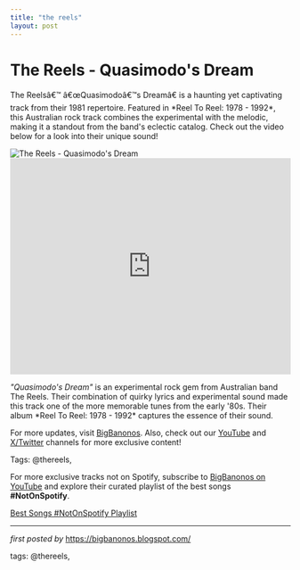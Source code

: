 ```yaml
---
title: "the reels"
layout: post
---
```

<!-- Title of the Post -->
<h1 >The Reels - Quasimodo's Dream</h1> <!-- Introductory Text -->
<p >The Reelsâ€™ â€œQuasimodoâ€™s Dreamâ€ is a haunting yet captivating track from their 1981 repertoire. Featured in *Reel To Reel: 1978 - 1992*, this Australian rock track combines the experimental with the melodic, making it a standout from the band's eclectic catalog. Check out the video below for a look into their unique sound!</p> <!-- Featured Image -->
<div > <img src="https://i.ytimg.com/vi/BaWn5wKcrXk/maxresdefault.jpg" alt="The Reels - Quasimodo's Dream" />
</div> <!-- YouTube Video Embed -->
<div > <iframe width="100%" height="388" src="https://www.youtube.com/embed/nCBfZMM-eBc" title="The Reels - Quasimodo's Dream (1981)" frameborder="0" allow="accelerometer; autoplay; clipboard-write; encrypted-media; gyroscope; picture-in-picture; web-share" referrerpolicy="strict-origin-when-cross-origin" allowfullscreen></iframe>
</div> <!-- Song Information -->
<div > <p><em>"Quasimodo's Dream"</em> is an experimental rock gem from Australian band The Reels. Their combination of quirky lyrics and experimental sound made this track one of the more memorable tunes from the early '80s. Their album *Reel To Reel: 1978 - 1992* captures the essence of their sound.</p>
</div> <!-- Footer Links -->
<div > <p>For more updates, visit <a href="https://bigbanonos.blogspot.com/" target="_blank">BigBanonos</a>. Also, check out our <a href="https://www.youtube.com/@BigBanonos" target="_blank">YouTube</a> and <a href="https://x.com/bigbanonos" target="_blank">X/Twitter</a> channels for more exclusive content!</p>
</div> <!-- Tags -->
<p >Tags: @thereels,</p>


<!--Subscribe and Playlist Links-->
<div>
    <p>For more exclusive tracks not on Spotify, subscribe to <a href="https://www.youtube.com/@BigBanonos" target="_blank">BigBanonos on YouTube</a> and explore their curated playlist of the best songs <strong>#NotOnSpotify</strong>.</p>
    <p><a href="https://www.youtube.com/playlist?list=PLtuNtuTatqI0kFahUCbtbfenC_ET5O_tr" target="_blank">Best Songs #NotOnSpotify Playlist<br /></a></p></div>

<hr />

<p><em>first posted by</em> <a href="https://bigbanonos.blogspot.com/" rel="noopener" target="_new">https://bigbanonos.blogspot.com/</a></p>

<p>tags: @thereels,</p>
